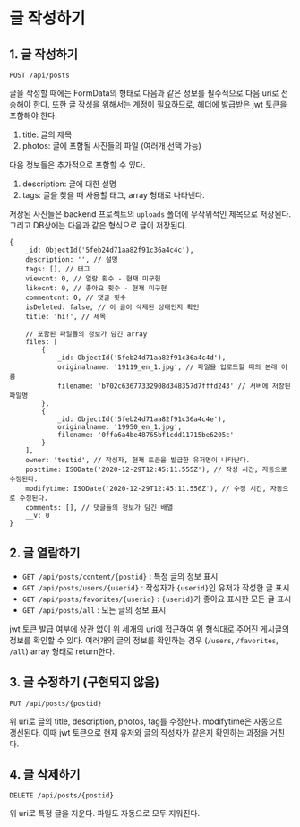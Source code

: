 글 작성하기
=========

## 1. 글 작성하기

`POST /api/posts`

글을 작성할 때에는 FormData의 형태로 다음과 같은 정보를 필수적으로 다음 uri로 전송해야 한다.
또한 글 작성을 위해서는 계정이 필요하므로, 헤더에 발급받은 jwt 토큰을 포함해야 한다.

1. title: 글의 제목
2. photos: 글에 포함될 사진들의 파일 (여러개 선택 가능)

다음 정보들은 추가적으로 포함할 수 있다.

1. description: 글에 대한 설명
2. tags: 글을 찾을 때 사용할 태그, array 형태로 나타낸다.

저장된 사진들은 backend 프로젝트의 `uploads` 폴더에 무작위적인 제목으로 저장된다.
그리고 DB상에는 다음과 같은 형식으로 글이 저장된다.

```
{
    _id: ObjectId('5feb24d71aa82f91c36a4c4c'),
    description: '', // 설명
    tags: [], // 태그
    viewcnt: 0, // 열람 횟수 - 현재 미구현
    likecnt: 0, // 좋아요 횟수 - 현재 미구현
    commentcnt: 0, // 댓글 횟수 
    isDeleted: false, // 이 글이 삭제된 상태인지 확인
    title: 'hi!', // 제목

    // 포함된 파일들의 정보가 담긴 array
    files: [
        {
            _id: ObjectId('5feb24d71aa82f91c36a4c4d'),
            originalname: '19119_en_1.jpg', // 파일을 업로드할 때의 본래 이름
            filename: 'b702c63677332908d348357d7fffd243' // 서버에 저장된 파일명
        },
        {
            _id: ObjectId('5feb24d71aa82f91c36a4c4e'),
            originalname: '19950_en_1.jpg',
            filename: '0ffa6a4be48765bf1cdd11715be6205c'
        }
    ],
    owner: 'testid', // 작성자, 현재 토큰을 발급한 유저명이 나타난다.
    posttime: ISODate('2020-12-29T12:45:11.555Z'), // 작성 시간, 자동으로 수정된다.
    modifytime: ISODate('2020-12-29T12:45:11.556Z'), // 수정 시간, 자동으로 수정된다.
    comments: [], // 댓글들의 정보가 담긴 배열
    __v: 0
}
```

## 2. 글 열람하기

- `GET /api/posts/content/{postid}` : 특정 글의 정보 표시
- `GET /api/posts/users/{userid}` : 작성자가 `{userid}`인 유저가 작성한 글 표시
- `GET /api/posts/favorites/{userid}` : `{userid}`가 좋아요 표시한 모든 글 표시
- `GET /api/posts/all` : 모든 글의 정보 표시

jwt 토큰 발급 여부에 상관 없이 위 세개의 uri에 접근하여 위 형식대로 주어진 게시글의 정보를 확인할 수 있다.
여러개의 글의 정보를 확인하는 경우 (`/users`, `/favorites`, `/all`) array 형태로 return한다.

## 3. 글 수정하기 (구현되지 않음)

`PUT /api/posts/{postid}`

위 uri로 글의 title, description, photos, tag를 수정한다. modifytime은 자동으로 갱신된다.
이때 jwt 토큰으로 현재 유저와 글의 작성자가 같은지 확인하는 과정을 거친다.

## 4. 글 삭제하기 

`DELETE /api/posts/{postid}`

위 uri로 특정 글을 지운다.
파일도 자동으로 모두 지워진다.
